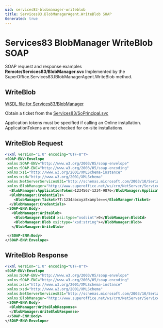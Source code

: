 ```yaml
---
uid: services83-blobmanager-writeblob
title: Services83.BlobManagerAgent.WriteBlob SOAP
Generated: true
---
```


# Services83 BlobManager WriteBlob SOAP

SOAP request and response examples **Remote/Services83/BlobManager.svc**
Implemented by the <see cref="M:SuperOffice.Services83.IBlobManagerAgent.WriteBlob">SuperOffice.Services83.IBlobManagerAgent.WriteBlob</see> method.

## WriteBlob





[WSDL file for Services83/BlobManager](../Services83-BlobManager.md)

Obtain a ticket from the [Services83/SoPrincipal.svc](../SoPrincipal/index.md)

Application tokens must be specified if calling an Online installation. ApplicationTokens are not checked for on-site installations.

## WriteBlob Request

```xml
<?xml version="1.0" encoding="UTF-8"?>
<SOAP-ENV:Envelope
 xmlns:SOAP-ENV="http://www.w3.org/2003/05/soap-envelope"
 xmlns:SOAP-ENC="http://www.w3.org/2003/05/soap-encoding"
 xmlns:xsi="http://www.w3.org/2001/XMLSchema-instance"
 xmlns:xsd="http://www.w3.org/2001/XMLSchema"
 xmlns:NetServerServices831="http://schemas.microsoft.com/2003/10/Serialization/"
 xmlns:BlobManager="http://www.superoffice.net/ws/crm/NetServer/Services83">
  <BlobManager:ApplicationToken>1234567-1234-9876</BlobManager:ApplicationToken>
  <BlobManager:Credentials>
    <BlobManager:Ticket>7T:1234abcxyzExample==</BlobManager:Ticket>
  </BlobManager:Credentials>
 <SOAP-ENV:Body>
   <BlobManager:WriteBlob>
    <BlobManager:BlobId xsi:type="xsd:int">0</BlobManager:BlobId>
    <BlobManager:Blob xsi:type="xsd:string"></BlobManager:Blob>
   </BlobManager:WriteBlob>

 </SOAP-ENV:Body>
</SOAP-ENV:Envelope>

```


## WriteBlob Response

```xml
<?xml version="1.0" encoding="UTF-8"?>
<SOAP-ENV:Envelope
 xmlns:SOAP-ENV="http://www.w3.org/2003/05/soap-envelope"
 xmlns:SOAP-ENC="http://www.w3.org/2003/05/soap-encoding"
 xmlns:xsi="http://www.w3.org/2001/XMLSchema-instance"
 xmlns:xsd="http://www.w3.org/2001/XMLSchema"
 xmlns:NetServerServices831="http://schemas.microsoft.com/2003/10/Serialization/"
 xmlns:BlobManager="http://www.superoffice.net/ws/crm/NetServer/Services83">
 <SOAP-ENV:Body>
  <BlobManager:WriteBlobResponse>
  </BlobManager:WriteBlobResponse>
 </SOAP-ENV:Body>
</SOAP-ENV:Envelope>

```

